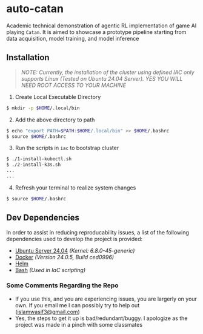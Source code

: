 # auto-catan
Academic technical demonstration of agentic RL implementation of game AI playing `Catan`. It is aimed to showcase a prototype pipeline starting from data acquisition, model training, and model inference


## Installation

> *NOTE: Currently, the installation of the cluster using defined IAC only supports Linux (Tested on Ubuntu 24.04 Server). YES YOU WILL NEED ROOT ACCESS TO YOUR MACHINE* 

1. Create Local Executable Directory

```bash
$ mkdir -p $HOME/.local/bin
```

2. Add the above directory to path

```bash
$ echo "export PATH=$PATH:$HOME/.local/bin" >> $HOME/.bashrc
$ source $HOME/.bashrc
```
3. Run the scripts in `iac` to bootstrap cluster

```bash
$ ./1-install-kubectl.sh
$ ./2-install-k3s.sh
...
...
```

4. Refresh your terminal to realize system changes

```bash
$ source $HOME/.bashrc
```

## Dev Dependencies
In order to assist in reducing reproducability issues, a list of the following dependencies used to develop the project is provided:

- [Ubuntu Server 24.04](https://ubuntu.com/download/server) *(Kernel: 6.8.0-45-generic)* 
- [Docker](https://www.docker.com/) *(Version 24.0.5, Build ced0996)*
- [Helm](https://helm.sh/docs/intro/install/)
- [Bash](https://www.gnu.org/software/bash/) *(Used in IaC scripting)*

### Some Comments Regarding the Repo
- If you use this, and you are experiencing issues, you are largerly on your own. If you email me I can possibly try to help out (islamwasif3@gmail.com)
- Yes, the steps to get it up is bad/redundant/buggy. I apologize as the project was made in a pinch with some classmates
